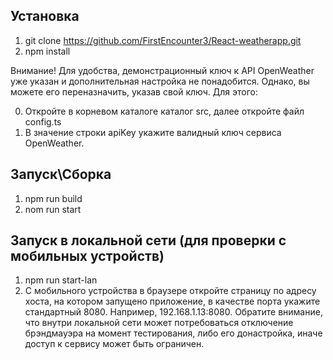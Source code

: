 ## Установка
1. git clone https://github.com/FirstEncounter3/React-weatherapp.git
2. npm install

Внимание! Для удобства, демонстрационный ключ к API OpenWeather уже указан и дополнительная настройка не понадобится. Однако, вы можете его переназначить, указав свой ключ. Для этого: 

0. Откройте в корневом каталоге каталог src, далее откройте файл config.ts
1. В значение строки apiKey укажите валидный ключ сервиса OpenWeather.

## Запуск\Сборка
1. npm run build
2. nom run start

## Запуск в локальной сети (для проверки с мобильных устройств)
1. npm run start-lan
2. С мобильного устройства в браузере откройте страницу по адресу хоста, на котором запущено приложение, в качестве порта укажите стандартный 8080. Например, 192.168.1.13:8080. Обратите внимание, что внутри локальной сети может потребоваться отключение брэндмауэра на момент тестирования, либо его донастройка, иначе доступ к сервису может быть ограничен.